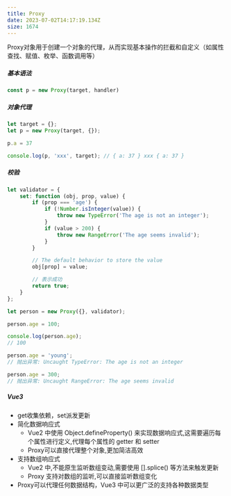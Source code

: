 ```yaml
---
title: Proxy
date: 2023-07-02T14:17:19.134Z
size: 1674
---
```

Proxy对象用于创建一个对象的代理，从而实现基本操作的拦截和自定义（如属性查找、赋值、枚举、函数调用等）

##### 基本语法
```js
const p = new Proxy(target, handler)
```

##### 对象代理
```javascript
let target = {};
let p = new Proxy(target, {});

p.a = 37

console.log(p, 'xxx', target); // { a: 37 } xxx { a: 37 }
```

##### 校验
```javascript
let validator = {
    set: function (obj, prop, value) {
        if (prop === 'age') {
            if (!Number.isInteger(value)) {
                throw new TypeError('The age is not an integer');
            }
            if (value > 200) {
                throw new RangeError('The age seems invalid');
            }
        }

        // The default behavior to store the value
        obj[prop] = value;

        // 表示成功
        return true;
    }
};

let person = new Proxy({}, validator);

person.age = 100;

console.log(person.age);
// 100

person.age = 'young';
// 抛出异常: Uncaught TypeError: The age is not an integer

person.age = 300;
// 抛出异常: Uncaught RangeError: The age seems invalid
```

##### Vue3
- get收集依赖，set派发更新
- 简化数据响应式
	- Vue2 中使用 Object.defineProperty() 来实现数据响应式,这需要遍历每个属性进行定义,代理每个属性的 getter 和 setter
	- Proxy可以直接代理整个对象,更加简洁高效
- 支持数组响应式
	- Vue2 中,不能原生监听数组变动,需要使用 [].splice() 等方法来触发更新
	- Proxy 支持对数组的监听,可以直接监听数组变化
- Proxy可以代理任何数据结构，Vue3 中可以更广泛的支持各种数据类型
